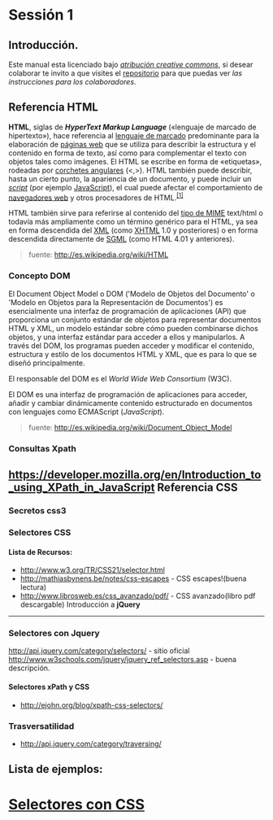 Sessión 1
==========================================================================================

Introducción.
------------------------------------------------------------------------------------------
Este manual esta licenciado bajo [_atribución creative commons_](http://creativecommons.org/licenses/by/2.5/mx/), si desear colaborar te invito a que visites el [repositorio](https://github.com/mundoSICA/tutorial_hispano_jQuery) para que puedas ver _las instrucciones para los colaboradores_.


Referencia **HTML**
------------------------------------------------------------------------------------------

<b>HTML</b>, siglas de <i><b>HyperText Markup Language</b></i> («lenguaje de marcado de hipertexto»), hace referencia al <a href="/wiki/Lenguaje_de_marcado" title="Lenguaje de marcado">lenguaje de marcado</a> predominante para la elaboración de <a href="/wiki/P%C3%A1gina_web" title="Página web">páginas web</a> que se utiliza para describir la estructura y el contenido en forma de texto, así como para complementar el texto con objetos tales como imágenes. El HTML se escribe en forma de «etiquetas», rodeadas por <a href="/wiki/Par%C3%A9ntesis" title="Paréntesis">corchetes angulares</a> (&lt;,&gt;). HTML también puede describir, hasta un cierto punto, la apariencia de un documento, y puede incluir un <i><a href="/wiki/Script" title="Script">script</a></i> (por ejemplo <a href="/wiki/JavaScript" title="JavaScript">JavaScript</a>), el cual puede afectar el comportamiento de <a href="/wiki/Navegador_web" title="Navegador web">navegadores web</a> y otros procesadores de HTML.<sup id="cite_ref-0" class="reference"><a href="#cite_note-0"><span class="corchete-llamada">[</span>1<span class="corchete-llamada">]</span></a></sup></p>
<p>HTML también sirve para referirse al contenido del <a href="/wiki/Multipurpose_Internet_Mail_Extensions" title="Multipurpose Internet Mail Extensions">tipo de MIME</a> text/html o todavía más ampliamente como un término genérico para el HTML, ya sea en forma descendida del <a href="/wiki/XML" title="XML" class="mw-redirect">XML</a> (como <a href="/wiki/XHTML" title="XHTML">XHTML</a> 1.0 y posteriores) o en forma descendida directamente de <a href="/wiki/SGML" title="SGML">SGML</a> (como HTML 4.01 y anteriores).</p>


> fuente: <http://es.wikipedia.org/wiki/HTML>

### Concepto **DOM**

El Document Object Model o DOM ('Modelo de Objetos del Documento' o 'Modelo en Objetos para la Representación de Documentos') es esencialmente una interfaz de programación de aplicaciones (API) que proporciona un conjunto estándar de objetos para representar documentos HTML y XML, un modelo estándar sobre cómo pueden combinarse dichos objetos, y una interfaz estándar para acceder a ellos y manipularlos. A través del DOM, los programas pueden acceder y modificar el contenido, estructura y estilo de los documentos HTML y XML, que es para lo que se diseñó principalmente.

El responsable del DOM es el _World Wide Web Consortium_ (W3C).

El DOM es una interfaz de programación de aplicaciones para acceder, añadir y cambiar dinámicamente contenido estructurado en documentos con lenguajes como ECMAScript (_JavaScript_).

> fuente: <http://es.wikipedia.org/wiki/Document_Object_Model>

### Consultas Xpath

<https://developer.mozilla.org/en/Introduction_to_using_XPath_in_JavaScript>
Referencia **CSS**
------------------------------------------------------------------------------------------

### Secretos css3

### Selectores CSS

#### Lista de Recursos:
 - <http://www.w3.org/TR/CSS21/selector.html>
 - <http://mathiasbynens.be/notes/css-escapes> - CSS escapes!(buena lectura)
 - <http://www.librosweb.es/css_avanzado/pdf/> - CSS avanzado(libro pdf descargable)
Introducción a **jQuery**
------------------------------------------------------------------------------------------

### Selectores con Jquery
<http://api.jquery.com/category/selectors/> - sitio oficial
<http://www.w3schools.com/jquery/jquery_ref_selectors.asp> - buena descripción.

#### Selectores xPath y CSS

 - <http://ejohn.org/blog/xpath-css-selectors/>
 
### Trasversatilidad
 - http://api.jquery.com/category/traversing/


Lista de ejemplos:
------------------------------------------------------------------------------------------

 # [Selectores con **CSS**](ejemplos/selector_css.html)
